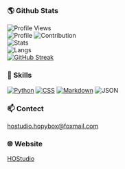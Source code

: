 ### 🌎 Github Stats
![Profile Views](https://komarev.com/ghpvc/?username=HOStudio123&style=for-the-badge)  
![Profile](https://github-profile-summary-cards.vercel.app/api/cards/profile-details?username=HOStudio123&theme=default)
![Contribution](https://ghchart.rshah.org/409ba5/HOStudio123)  
![Stats](https://github-readme-stats.vercel.app/api?username=HOStudio123&title_color=3E79CC&show_icons=true&icon_color=80CAFF&include_all_c)  
![Langs](https://github-readme-stats.vercel.app/api/top-langs/?username=HOStudio123&&title_color=3E79CC&show_icons=true&icon_color=80CAFF&include_all_c)  
[![GitHub Streak](http://github-readme-streak-stats.herokuapp.com?user=HOStudio123&hide_border=)](https://git.io/streak-stats) 
### 🎨 Skills
[![Python](https://img.shields.io/badge/python-3670A0?style=for-the-badge&logo=python&logoColor=white)](https://www.python.org)
[![CSS](https://img.shields.io/badge/css-1572B6?style=for-the-badge&logo=css3&logoColor=white)](https://www.w3.org/TR/CSS/)
[![Markdown](https://img.shields.io/badge/Markdown-000000?style=for-the-badge&logo=markdown&logoColor=white)](https://daringfireball.net/projects/markdown/)
![JSON](https://img.shields.io/badge/json-5E5C5C?style=for-the-badge&logo=json&logoColor=white)

### 📫 Contect
hostudio.hopybox@foxmail.com

### 🌐 Website
[HOStudio](https://hostudio123.github.io/)
